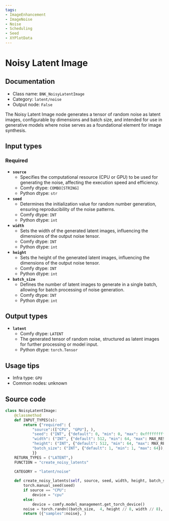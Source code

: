 ```yaml
---
tags:
- ImageEnhancement
- ImageNoise
- Noise
- Scheduling
- Seed
- XYPlotData
---
```


# Noisy Latent Image
## Documentation
- Class name: `BNK_NoisyLatentImage`
- Category: `latent/noise`
- Output node: `False`

The Noisy Latent Image node generates a tensor of random noise as latent images, configurable by dimensions and batch size, and intended for use in generative models where noise serves as a foundational element for image synthesis.
## Input types
### Required
- **`source`**
    - Specifies the computational resource (CPU or GPU) to be used for generating the noise, affecting the execution speed and efficiency.
    - Comfy dtype: `COMBO[STRING]`
    - Python dtype: `str`
- **`seed`**
    - Determines the initialization value for random number generation, ensuring reproducibility of the noise patterns.
    - Comfy dtype: `INT`
    - Python dtype: `int`
- **`width`**
    - Sets the width of the generated latent images, influencing the dimensions of the output noise tensor.
    - Comfy dtype: `INT`
    - Python dtype: `int`
- **`height`**
    - Sets the height of the generated latent images, influencing the dimensions of the output noise tensor.
    - Comfy dtype: `INT`
    - Python dtype: `int`
- **`batch_size`**
    - Defines the number of latent images to generate in a single batch, allowing for batch processing of noise generation.
    - Comfy dtype: `INT`
    - Python dtype: `int`
## Output types
- **`latent`**
    - Comfy dtype: `LATENT`
    - The generated tensor of random noise, structured as latent images for further processing or model input.
    - Python dtype: `torch.Tensor`
## Usage tips
- Infra type: `GPU`
- Common nodes: unknown


## Source code
```python
class NoisyLatentImage:
    @classmethod
    def INPUT_TYPES(s):
        return {"required": {
            "source":(["CPU", "GPU"], ),
            "seed": ("INT", {"default": 0, "min": 0, "max": 0xffffffffffffffff}),
            "width": ("INT", {"default": 512, "min": 64, "max": MAX_RESOLUTION, "step": 8}),
            "height": ("INT", {"default": 512, "min": 64, "max": MAX_RESOLUTION, "step": 8}),
            "batch_size": ("INT", {"default": 1, "min": 1, "max": 64}),
            }}
    RETURN_TYPES = ("LATENT",)
    FUNCTION = "create_noisy_latents"

    CATEGORY = "latent/noise"
        
    def create_noisy_latents(self, source, seed, width, height, batch_size):
        torch.manual_seed(seed)
        if source == "CPU":
            device = "cpu"
        else:
            device = comfy.model_management.get_torch_device()
        noise = torch.randn((batch_size,  4, height // 8, width // 8), dtype=torch.float32, device=device).cpu()
        return ({"samples":noise}, )

```

